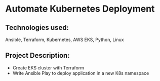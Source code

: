 # Automate Kubernetes Deployment
## Technologies used:
Ansible, Terraform, Kubernetes, AWS EKS, Python, Linux
## Project Description:
* Create EKS cluster with Terraform
* Write Ansible Play to deploy application in a new K8s
namespace